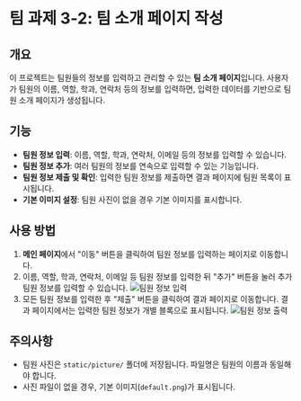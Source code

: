 # 팀 과제 3-2: 팀 소개 페이지 작성

## 개요
이 프로젝트는 팀원들의 정보를 입력하고 관리할 수 있는 **팀 소개 페이지**입니다. 사용자가 팀원의 이름, 역할, 학과, 연락처 등의 정보를 입력하면, 입력한 데이터를 기반으로 팀원 소개 페이지가 생성됩니다.

## 기능
- **팀원 정보 입력**: 이름, 역할, 학과, 연락처, 이메일 등의 정보를 입력할 수 있습니다.
- **팀원 정보 추가**: 여러 팀원의 정보를 연속으로 입력할 수 있는 기능입니다.
- **팀원 정보 제출 및 확인**: 입력한 팀원 정보를 제출하면 결과 페이지에 팀원 목록이 표시됩니다.
- **기본 이미지 설정**: 팀원 사진이 없을 경우 기본 이미지를 표시합니다.

## 사용 방법
1. **메인 페이지**에서 "이동" 버튼을 클릭하여 팀원 정보를 입력하는 페이지로 이동합니다.
2. 이름, 역할, 학과, 연락처, 이메일 등 팀원 정보를 입력한 뒤 "추가" 버튼을 눌러 추가 팀원 정보를 입력할 수 있습니다.
![팀원 정보 입력](static/images/team_input.png)
3. 모든 팀원 정보를 입력한 후 "제출" 버튼을 클릭하여 결과 페이지로 이동합니다. 결과 페이지에서는 입력한 팀원 정보가 개별 블록으로 표시됩니다.
![팀원 정보 출력](static/images/team_result.png)

## 주의사항
- 팀원 사진은 `static/picture/` 폴더에 저장됩니다. 파일명은 팀원의 이름과 동일해야 합니다.
- 사진 파일이 없을 경우, 기본 이미지(`default.png`)가 표시됩니다.
